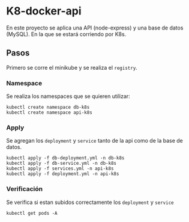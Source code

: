 # K8-docker-api
En este proyecto se aplica una API (node-express) y una base de datos (MySQL).
En la que se estará corriendo por K8s.

## Pasos
Primero se corre el minikube y se realiza el `registry`.

### Namespace
Se realiza los namespaces que se quieren utilizar:

```
kubectl create namespace db-k8s
kubectl create namespace api-k8s
```
### Apply
Se agregan los ```deployment``` y ```service``` tanto de la api como de la base de datos.

```
kubectl apply -f db-deployment.yml -n db-k8s
kubectl apply -f db-service.yml -n db-k8s
kubectl apply -f services.yml -n api-k8s
kubectl apply -f deployment.yml -n api-k8s
```

### Verificación
Se verifica si estan subidos correctamente los ```deployment``` y ```service```

```
kubectl get pods -A
```
